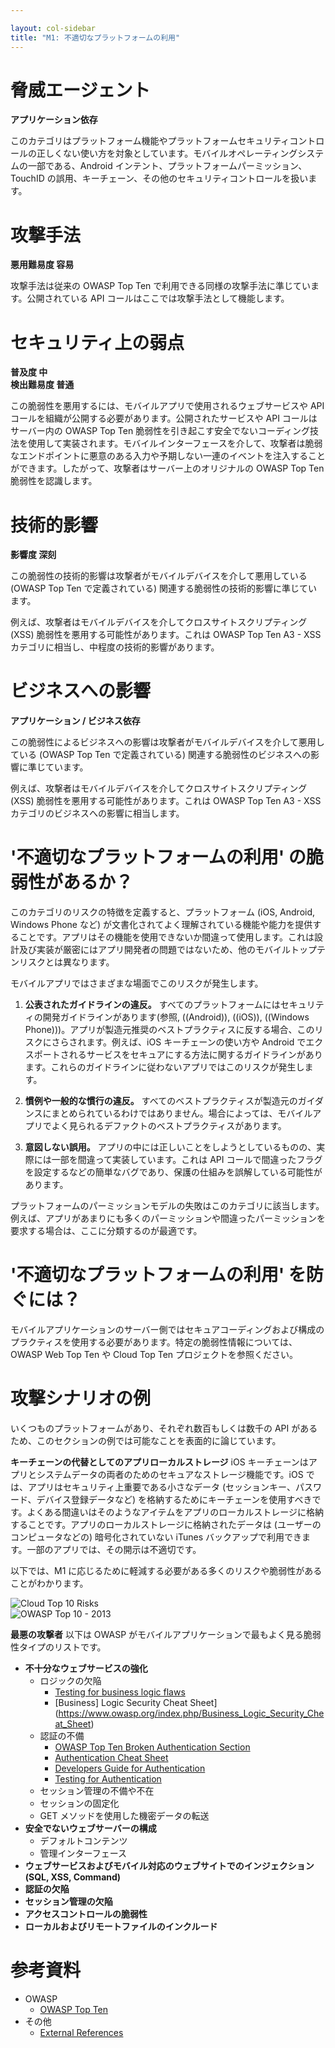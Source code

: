 ```yaml
---

layout: col-sidebar
title: "M1: 不適切なプラットフォームの利用"
---
```


# 脅威エージェント

**アプリケーション依存**

このカテゴリはプラットフォーム機能やプラットフォームセキュリティコントロールの正しくない使い方を対象としています。モバイルオペレーティングシステムの一部である、Android インテント、プラットフォームパーミッション、TouchID の誤用、キーチェーン、その他のセキュリティコントロールを扱います。

# 攻撃手法

**悪用難易度 容易**

攻撃手法は従来の OWASP Top Ten で利用できる同様の攻撃手法に準じています。公開されている API コールはここでは攻撃手法として機能します。

# セキュリティ上の弱点

**普及度 中** <br />
**検出難易度 普通**

この脆弱性を悪用するには、モバイルアプリで使用されるウェブサービスや API コールを組織が公開する必要があります。公開されたサービスや API コールはサーバー内の OWASP Top Ten 脆弱性を引き起こす安全でないコーディング技法を使用して実装されます。モバイルインターフェースを介して、攻撃者は脆弱なエンドポイントに悪意のある入力や予期しない一連のイベントを注入することができます。したがって、攻撃者はサーバー上のオリジナルの OWASP Top Ten 脆弱性を認識します。

# 技術的影響

**影響度 深刻**

この脆弱性の技術的影響は攻撃者がモバイルデバイスを介して悪用している (OWASP Top Ten で定義されている) 関連する脆弱性の技術的影響に準じています。

例えば、攻撃者はモバイルデバイスを介してクロスサイトスクリプティング (XSS) 脆弱性を悪用する可能性があります。これは OWASP Top Ten A3 - XSS カテゴリに相当し、中程度の技術的影響があります。

# ビジネスへの影響

**アプリケーション / ビジネス依存**


この脆弱性によるビジネスへの影響は攻撃者がモバイルデバイスを介して悪用している (OWASP Top Ten で定義されている) 関連する脆弱性のビジネスへの影響に準じています。

例えば、攻撃者はモバイルデバイスを介してクロスサイトスクリプティング (XSS) 脆弱性を悪用する可能性があります。これは OWASP Top Ten A3 - XSS カテゴリのビジネスへの影響に相当します。

# '不適切なプラットフォームの利用' の脆弱性があるか？

このカテゴリのリスクの特徴を定義すると、プラットフォーム (iOS, Android, Windows Phone など) が文書化されてよく理解されている機能や能力を提供することです。アプリはその機能を使用できないか間違って使用します。これは設計及び実装が厳密にはアプリ開発者の問題ではないため、他のモバイルトップテンリスクとは異なります。

モバイルアプリではさまざまな場面でこのリスクが発生します。

1. **公表されたガイドラインの違反。** すべてのプラットフォームにはセキュリティの開発ガイドラインがあります(参照, ((Android)), ((iOS)), ((Windows Phone)))。アプリが製造元推奨のベストプラクティスに反する場合、このリスクにさらされます。例えば、iOS キーチェーンの使い方や Android でエクスポートされるサービスをセキュアにする方法に関するガイドラインがあります。これらのガイドラインに従わないアプリではこのリスクが発生します。

2. **慣例や一般的な慣行の違反。** すべてのベストプラクティスが製造元のガイダンスにまとめられているわけではありません。場合によっては、モバイルアプリでよく見られるデファクトのベストプラクティスがあります。

3. **意図しない誤用。** アプリの中には正しいことをしようとしているものの、実際には一部を間違って実装しています。これは API コールで間違ったフラグを設定するなどの簡単なバグであり、保護の仕組みを誤解している可能性があります。

プラットフォームのパーミッションモデルの失敗はこのカテゴリに該当します。例えば、アプリがあまりにも多くのパーミッションや間違ったパーミッションを要求する場合は、ここに分類するのが最適です。

# '不適切なプラットフォームの利用' を防ぐには？

モバイルアプリケーションのサーバー側ではセキュアコーディングおよび構成のプラクティスを使用する必要があります。特定の脆弱性情報については、OWASP Web Top Ten や Cloud Top Ten プロジェクトを参照ください。

# 攻撃シナリオの例

いくつものプラットフォームがあり、それぞれ数百もしくは数千の API があるため、このセクションの例では可能なことを表面的に論じています。

**キーチェーンの代替としてのアプリローカルストレージ** iOS キーチェーンはアプリとシステムデータの両者のためのセキュアなストレージ機能です。iOS では、アプリはセキュリティ上重要である小さなデータ (セッションキー、パスワード、デバイス登録データなど) を格納するためにキーチェーンを使用すべきです。よくある間違いはそのようなアイテムをアプリのローカルストレージに格納することです。アプリのローカルストレージに格納されたデータは (ユーザーのコンピュータなどの) 暗号化されていない iTunes バックアップで利用できます。一部のアプリでは、その開示は不適切です。

以下では、M1 に応じるために軽減する必要がある多くのリスクや脆弱性があることがわかります。


![Cloud Top 10 Risks](https://wiki.owasp.org/images/f/fd/CloudTT_thum.png) <br />
![OWASP Top 10 - 2013](https://wiki.owasp.org/images/7/7e/WebTT_thumb.png)


**最悪の攻撃者**
以下は OWASP がモバイルアプリケーションで最もよく見る脆弱性タイプのリストです。

- **不十分なウェブサービスの強化**
  - ロジックの欠陥
    - [Testing for business logic flaws](https://www.owasp.org/index.php/Testing_for_business_logic_(OWASP-BL-001))
    - [Business] Logic Security Cheat Sheet](https://www.owasp.org/index.php/Business_Logic_Security_Cheat_Sheet)
  - 認証の不備
    - [OWASP Top Ten Broken Authentication Section](https://www.owasp.org/index.php/Top_10_2013-A2-Broken_Authentication_and_Session_Management)
    - [Authentication Cheat Sheet](https://www.owasp.org/index.php/Authentication_Cheat_Sheet)
    - [Developers Guide for Authentication](https://www.owasp.org/index.php/Guide_to_Authentication)
    - [Testing for Authentication](https://www.owasp.org/index.php/Testing_for_authentication)
  - セッション管理の不備や不在
  - セッションの固定化
  - GET メソッドを使用した機密データの転送
- **安全でないウェブサーバーの構成**
  - デフォルトコンテンツ
  - 管理インターフェース
- **ウェブサービスおよびモバイル対応のウェブサイトでのインジェクション (SQL, XSS, Command)**
- **認証の欠陥**
- **セッション管理の欠陥**
- **アクセスコントロールの脆弱性**
- **ローカルおよびリモートファイルのインクルード**

# 参考資料

- OWASP
  - [OWASP Top Ten](https://www.owasp.org/index.php/OWASP_Top_Ten)
- その他
  - [External References](http://cwe.mitre.org/)

